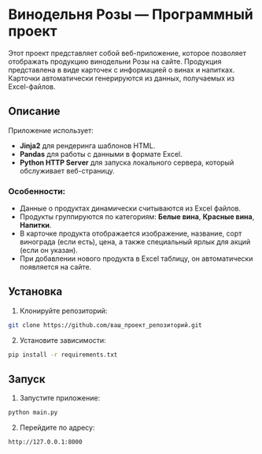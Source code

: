 # Винодельня Розы — Программный проект

Этот проект представляет собой веб-приложение, которое позволяет отображать продукцию винодельни Розы на сайте. Продукция представлена в виде карточек с информацией о винах и напитках. Карточки автоматически генерируются из данных, получаемых из Excel-файлов.

## Описание

Приложение использует:

- **Jinja2** для рендеринга шаблонов HTML.
- **Pandas** для работы с данными в формате Excel.
- **Python HTTP Server** для запуска локального сервера, который обслуживает веб-страницу.

### Особенности:
- Данные о продуктах динамически считываются из Excel файлов.
- Продукты группируются по категориям: **Белые вина**, **Красные вина**, **Напитки**.
- В карточке продукта отображается изображение, название, сорт винограда (если есть), цена, а также специальный ярлык для акций (если он указан).
- При добавлении нового продукта в Excel таблицу, он автоматически появляется на сайте.

## Установка

1. Клонируйте репозиторий:

```bash
git clone https://github.com/ваш_проект_репозиторий.git
```

2. Установите зависимости:

```bash
pip install -r requirements.txt
```

## Запуск

1. Запустите приложение:
```bash
python main.py
```

2. Перейдите по адресу:
```bash
http://127.0.0.1:8000
```
